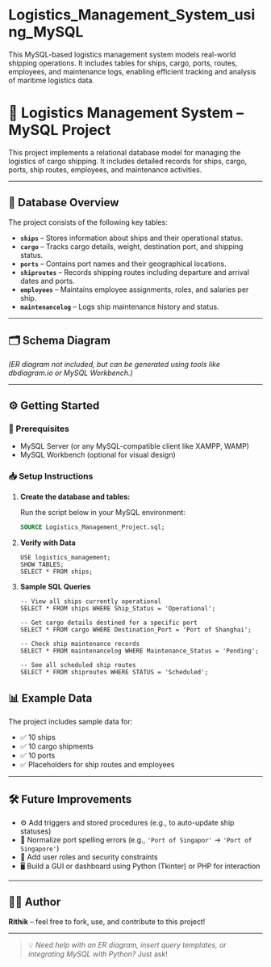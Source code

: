 # Logistics_Management_System_using_MySQL
This MySQL-based logistics management system models real-world shipping operations. It includes tables for ships, cargo, ports, routes, employees, and maintenance logs, enabling efficient tracking and analysis of maritime logistics data.


# 🚢 Logistics Management System – MySQL Project

This project implements a relational database model for managing the logistics of cargo shipping. It includes detailed records for ships, cargo, ports, ship routes, employees, and maintenance activities.

---

## 🧱 Database Overview

The project consists of the following key tables:

- **`ships`** – Stores information about ships and their operational status.
- **`cargo`** – Tracks cargo details, weight, destination port, and shipping status.
- **`ports`** – Contains port names and their geographical locations.
- **`shiproutes`** – Records shipping routes including departure and arrival dates and ports.
- **`employees`** – Maintains employee assignments, roles, and salaries per ship.
- **`maintenancelog`** – Logs ship maintenance history and status.

---

## 🗂️ Schema Diagram

*(ER diagram not included, but can be generated using tools like dbdiagram.io or MySQL Workbench.)*

---

## ⚙️ Getting Started

### 🏁 Prerequisites

- MySQL Server (or any MySQL-compatible client like XAMPP, WAMP)
- MySQL Workbench (optional for visual design)

### 📥 Setup Instructions

1. **Create the database and tables:**

   Run the script below in your MySQL environment:

   ```sql
   SOURCE Logistics_Management_Project.sql;
2. **Verify with Data**

       USE logistics_management;
       SHOW TABLES;
       SELECT * FROM ships;

3. **Sample SQL Queries**

       -- View all ships currently operational
       SELECT * FROM ships WHERE Ship_Status = 'Operational';

       -- Get cargo details destined for a specific port
       SELECT * FROM cargo WHERE Destination_Port = 'Port of Shanghai';

       -- Check ship maintenance records
       SELECT * FROM maintenancelog WHERE Maintenance_Status = 'Pending';

       -- See all scheduled ship routes
       SELECT * FROM shiproutes WHERE STATUS = 'Scheduled';

## 📊 Example Data

The project includes sample data for:

- ✅ 10 ships  
- ✅ 10 cargo shipments  
- ✅ 10 ports  
- ✅ Placeholders for ship routes and employees  

---

## 🛠️ Future Improvements

- ⚙️ Add triggers and stored procedures (e.g., to auto-update ship statuses)
- 📝 Normalize port spelling errors (e.g., `'Port of Singapor'` → `'Port of Singapore'`)
- 🔐 Add user roles and security constraints
- 🖥️ Build a GUI or dashboard using Python (Tkinter) or PHP for interaction

---


## 🙋‍♂️ Author

**Rithik** – feel free to fork, use, and contribute to this project!

---

> 💡 _Need help with an ER diagram, insert query templates, or integrating MySQL with Python?_ Just ask!

